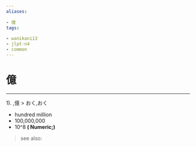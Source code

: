 ```yaml
---
aliases:
    
- 億
tags:
    
- wanikani13
- jlpt-n4
- common
---
```


# 億
---
1).
,億 > おく,おく

- hundred million
- 100,000,000
- 10^8
**( Numeric;)**
> see also: 
            